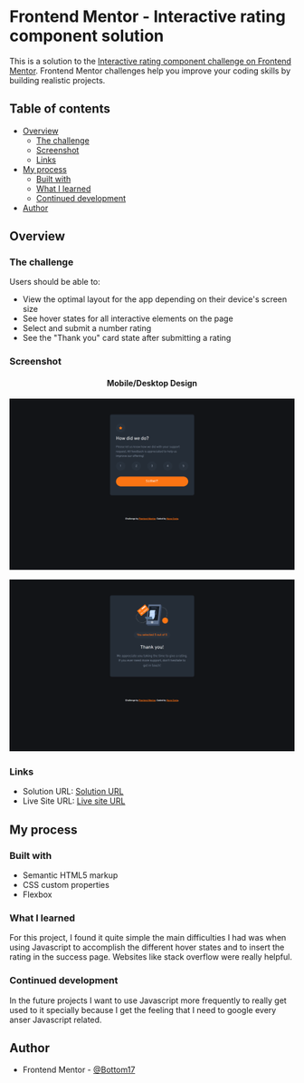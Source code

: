 # Frontend Mentor - Interactive rating component solution

This is a solution to the [Interactive rating component challenge on Frontend Mentor](https://www.frontendmentor.io/challenges/interactive-rating-component-koxpeBUmI). Frontend Mentor challenges help you improve your coding skills by building realistic projects.

## Table of contents

- [Overview](#overview)
  - [The challenge](#the-challenge)
  - [Screenshot](#screenshot)
  - [Links](#links)
- [My process](#my-process)
  - [Built with](#built-with)
  - [What I learned](#what-i-learned)
  - [Continued development](#continued-development)
- [Author](#author)

## Overview

### The challenge

Users should be able to:

- View the optimal layout for the app depending on their device's screen size
- See hover states for all interactive elements on the page
- Select and submit a number rating
- See the "Thank you" card state after submitting a rating

### Screenshot

<h4 align="center"><strong>Mobile/Desktop Design</strong></h4>

<p align="center">
<img src="./public//main-design.png" alt="page design">

<p align="center">
<img src="./public/success-design.png" alt="page design">

### Links

- Solution URL: [Solution URL](https://www.frontendmentor.io/solutions/interactive-rating-challenge-htmlcssjs-FL6lr8vbUn)
- Live Site URL: [Live site URL](https://interactive-rating-component-challenge-mocha.vercel.app/)

## My process

### Built with

- Semantic HTML5 markup
- CSS custom properties
- Flexbox

### What I learned

For this project, I found it quite simple the main difficulties I had was when using Javascript to accomplish the different hover states and to insert the rating in the success page. Websites like stack overflow were really helpful.

### Continued development

In the future projects I want to use Javascript more frequently to really get used to it specially because I get the feeling that I need to google every anser Javascript related.

## Author

- Frontend Mentor - [@Bottom17](https://www.frontendmentor.io/profile/Bottom17)

